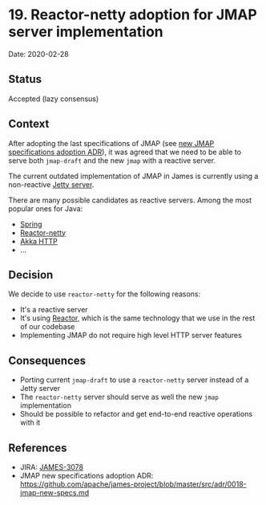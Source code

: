 # 19. Reactor-netty adoption for JMAP server implementation

Date: 2020-02-28

## Status

Accepted (lazy consensus)

## Context

After adopting the last specifications of JMAP (see 
[new JMAP specifications adoption ADR](https://github.com/apache/james-project/blob/master/src/adr/0018-jmap-new-specs.md)), 
it was agreed that we need to be able to serve both `jmap-draft` and the new `jmap` with a reactive server. 

The current outdated implementation of JMAP in James is currently using a non-reactive [Jetty server](https://www.eclipse.org/jetty/).

There are many possible candidates as reactive servers. Among the most popular ones for Java:

* [Spring](https://spring.io)
* [Reactor-netty](https://github.com/reactor/reactor-netty)
* [Akka HTTP](https://doc.akka.io/docs/akka-http/current/introduction.html)
* ...

## Decision

We decide to use `reactor-netty` for the following reasons:

* It's a reactive server
* It's using [Reactor](https://projectreactor.io/), which is the same technology that we use in the rest of our codebase
* Implementing JMAP do not require high level HTTP server features

## Consequences

* Porting current `jmap-draft` to use a `reactor-netty` server instead of a Jetty server
* The `reactor-netty` server should serve as well the new `jmap` implementation
* Should be possible to refactor and get end-to-end reactive operations with it

## References

* JIRA: [JAMES-3078](https://issues.apache.org/jira/browse/JAMES-3078)
* JMAP new specifications adoption ADR: https://github.com/apache/james-project/blob/master/src/adr/0018-jmap-new-specs.md